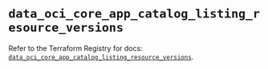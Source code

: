 # `data_oci_core_app_catalog_listing_resource_versions`

Refer to the Terraform Registry for docs: [`data_oci_core_app_catalog_listing_resource_versions`](https://registry.terraform.io/providers/oracle/oci/6.18.0/docs/data-sources/core_app_catalog_listing_resource_versions).
